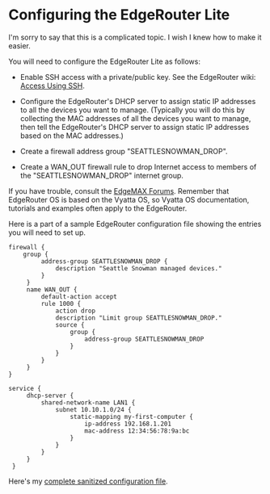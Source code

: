 # Configuring the EdgeRouter Lite

I'm sorry to say that this is a complicated topic. I wish I knew how to
make it easier.

You will need to configure the EdgeRouter Lite as follows:


 + Enable SSH access with a private/public key. See the EdgeRouter wiki:
   [Access Using SSH](http://wiki.ubnt.com/Access_Using_SSH).

 + Configure the EdgeRouter's DHCP server to assign static IP addresses to all
   the devices you want to manage. (Typically you will do this by collecting
   the MAC addresses of all the devices you want to manage, then tell the
   EdgeRouter's DHCP server to assign static IP addresses based on the MAC
   addresses.)

 + Create a firewall address group "SEATTLESNOWMAN_DROP".

 + Create a WAN_OUT firewall rule to drop Internet access to members of the
   "SEATTLESNOWMAN_DROP" internet group.

If you have trouble, consult the
[EdgeMAX Forums](http://community.ubnt.com/t5/EdgeMAX/bd-p/EdgeMAX).
Remember that EdgeRouter OS is based on the Vyatta OS, so
Vyatta OS documentation, tutorials and examples often apply to the EdgeRouter.

Here is a part of a sample EdgeRouter configuration file showing the entries
you will need to set up.

    firewall {
        group {
             address-group SEATTLESNOWMAN_DROP {
                 description "Seattle Snowman managed devices."
             }
         }
         name WAN_OUT {
             default-action accept
             rule 1000 {
                 action drop
                 description "Limit group SEATTLESNOWMAN_DROP."
                 source {
                     group {
                         address-group SEATTLESNOWMAN_DROP
                     }
                 }
             }
         }
    }

    service {
         dhcp-server {
             shared-network-name LAN1 {
                 subnet 10.10.1.0/24 {
                     static-mapping my-first-computer {
                         ip-address 192.168.1.201
                         mac-address 12:34:56:78:9a:bc
                     }
                 }
             }
         }
     }

Here's my [complete sanitized configuration file](sanitized.config).
